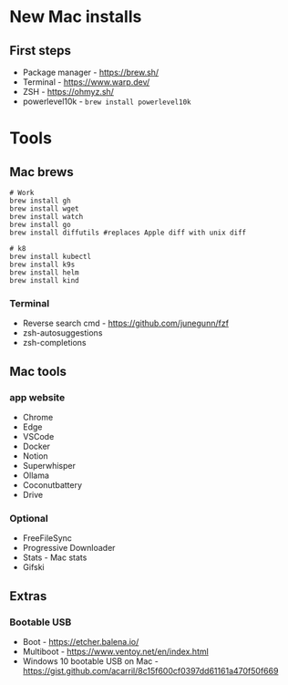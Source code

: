 # New Mac installs
## First steps
- Package manager - https://brew.sh/
- Terminal - https://www.warp.dev/
- ZSH - https://ohmyz.sh/
- powerlevel10k - `brew install powerlevel10k`

# Tools

## Mac brews
```
# Work
brew install gh
brew install wget
brew install watch
brew install go
brew install diffutils #replaces Apple diff with unix diff

# k8
brew install kubectl
brew install k9s
brew install helm
brew install kind
```

### Terminal
- Reverse search cmd - https://github.com/junegunn/fzf
- zsh-autosuggestions
- zsh-completions

## Mac tools
### app website
- Chrome
- Edge
- VSCode
- Docker
- Notion
- Superwhisper
- Ollama
- Coconutbattery
- Drive

### Optional
- FreeFileSync
- Progressive Downloader
- Stats - Mac stats
- Gifski

## Extras
### Bootable USB
- Boot - https://etcher.balena.io/
- Multiboot - https://www.ventoy.net/en/index.html
- Windows 10 bootable USB on Mac - https://gist.github.com/acarril/8c15f600cf0397dd61161a470f50f669
